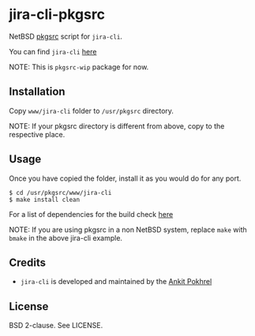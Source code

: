jira-cli-pkgsrc
===============

NetBSD [pkgsrc][4] script for `jira-cli`.

You can find `jira-cli` [here][1]

NOTE: This is `pkgsrc-wip` package for now.

Installation
------------

Copy `www/jira-cli` folder to `/usr/pkgsrc` directory.

NOTE: If your pkgsrc directory is different from above, copy to the respective
place.

Usage
-----

Once you have copied the folder, install it as you would do for any port.

`$ cd /usr/pkgsrc/www/jira-cli`<br>
`$ make install clean`

For a list of dependencies for the build check [here][2]

NOTE: If you are using pkgsrc in a non NetBSD system, replace `make` with
`bmake` in the above jira-cli example.

Credits
-------

* `jira-cli` is developed and maintained by the [Ankit Pokhrel][3]

License
-------

BSD 2-clause. See LICENSE.

[1]: https://github.com/ankitpokhrel/jira-cli
[2]: https://github.com/ankitpokhrel/jira-cli#installation
[3]: https://github.com/ankitpokhrel
[4]: http://pkgsrc.se/wip/jira
